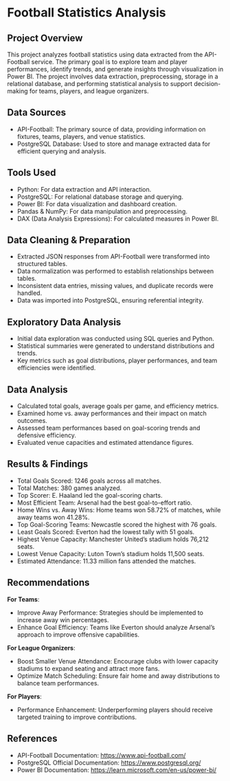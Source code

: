 # Football Statistics Analysis

## Project Overview

This project analyzes football statistics using data extracted from the API-Football service. The primary goal is to explore team and player performances, identify trends, and generate insights through visualization in Power BI. The project involves data extraction, preprocessing, storage in a relational database, and performing statistical analysis to support decision-making for teams, players, and league organizers.

## Data Sources

- API-Football: The primary source of data, providing information on fixtures, teams, players, and venue statistics.
- PostgreSQL Database: Used to store and manage extracted data for efficient querying and analysis.

## Tools Used

- Python: For data extraction and API interaction.
- PostgreSQL: For relational database storage and querying.
- Power BI: For data visualization and dashboard creation.
- Pandas & NumPy: For data manipulation and preprocessing.
- DAX (Data Analysis Expressions): For calculated measures in Power BI.

## Data Cleaning & Preparation

- Extracted JSON responses from API-Football were transformed into structured tables.
- Data normalization was performed to establish relationships between tables.
- Inconsistent data entries, missing values, and duplicate records were handled.
- Data was imported into PostgreSQL, ensuring referential integrity.

## Exploratory Data Analysis

- Initial data exploration was conducted using SQL queries and Python.
- Statistical summaries were generated to understand distributions and trends.
- Key metrics such as goal distributions, player performances, and team efficiencies were identified.

## Data Analysis

- Calculated total goals, average goals per game, and efficiency metrics.
- Examined home vs. away performances and their impact on match outcomes.
- Assessed team performances based on goal-scoring trends and defensive efficiency.
- Evaluated venue capacities and estimated attendance figures.

## Results & Findings

- Total Goals Scored: 1246 goals across all matches.
- Total Matches: 380 games analyzed.
- Top Scorer: E. Haaland led the goal-scoring charts.
- Most Efficient Team: Arsenal had the best goal-to-effort ratio.
- Home Wins vs. Away Wins: Home teams won 58.72% of matches, while away teams won 41.28%.
- Top Goal-Scoring Teams: Newcastle scored the highest with 76 goals.
- Least Goals Scored: Everton had the lowest tally with 51 goals.
- Highest Venue Capacity: Manchester United’s stadium holds 76,212 seats.
- Lowest Venue Capacity: Luton Town’s stadium holds 11,500 seats.
- Estimated Attendance: 11.33 million fans attended the matches.

## Recommendations

**For Teams**:

- Improve Away Performance: Strategies should be implemented to increase away win percentages.
- Enhance Goal Efficiency: Teams like Everton should analyze Arsenal’s approach to improve offensive capabilities.

**For League Organizers**:

- Boost Smaller Venue Attendance: Encourage clubs with lower capacity stadiums to expand seating and attract more fans.
- Optimize Match Scheduling: Ensure fair home and away distributions to balance team performances.

**For Players**:

- Performance Enhancement: Underperforming players should receive targeted training to improve contributions.

## References

- API-Football Documentation: https://www.api-football.com/
- PostgreSQL Official Documentation: https://www.postgresql.org/
- Power BI Documentation: https://learn.microsoft.com/en-us/power-bi/

